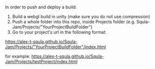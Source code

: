 In order to push and deploy a build:

1) Build a webgl build in unity (make sure you do not use compression)
2) Push a whole folder into this repo, inside Projects folder (e.g. Squla-Jam/Projects/"YourProjectBuildFolder")
3) Go to your project's url in the following format:


https://alex-t-squla.github.io/Squla-Jam/Projects/"YourProjectBuildFolder"/index.html



for example:
https://alex-t-squla.github.io/Squla-Jam/Projects/testProject/index.html

